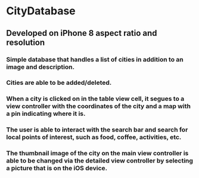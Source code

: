 # CityDatabase
## Developed on iPhone 8 aspect ratio and resolution
### Simple database that handles a list of cities in addition to an image and description.
### Cities are able to be added/deleted.
### When a city is clicked on in the table view cell, it segues to a view controller with the coordinates of the city and a map with a pin indicating where it is.
### The user is able to interact with the search bar and search for local points of interest, such as food, coffee, activities, etc.
### The thumbnail image of the city on the main view controller is able to be changed via the detailed view controller by selecting a picture that is on the iOS device.
